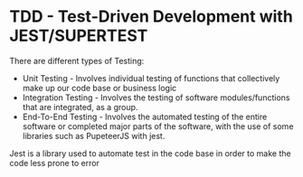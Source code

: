 # TDD - Test-Driven Development with JEST/SUPERTEST

There are different types of Testing:

- Unit Testing - Involves individual testing of functions that collectively make up our code base or business logic
- Integration Testing - Involves the testing of software modules/functions that are integrated, as a group.
- End-To-End Testing -  Involves the automated testing of the entire software or completed major parts of the software, with the use of some libraries such as PupeteerJS with jest.

Jest is a library used to automate test in the code base in order to make the code less prone to error

